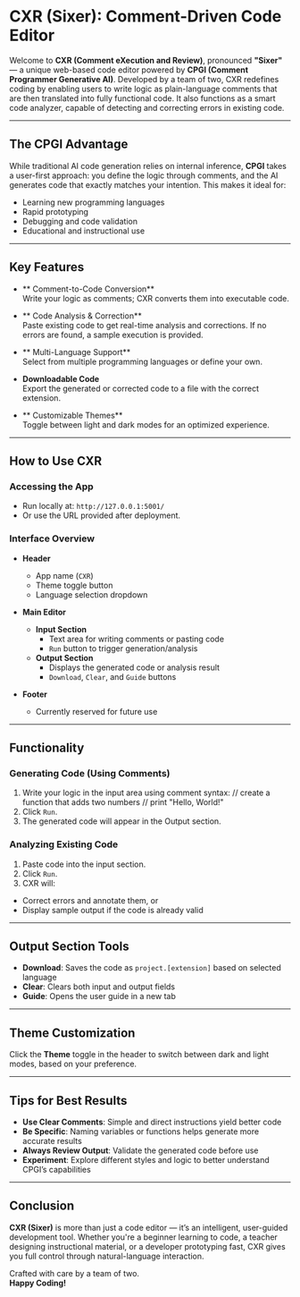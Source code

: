 # CXR (Sixer): Comment-Driven Code Editor

Welcome to **CXR (Comment eXecution and Review)**, pronounced **"Sixer"** — a unique web-based code editor powered by **CPGI (Comment Programmer Generative AI)**. Developed by a team of two, CXR redefines coding by enabling users to write logic as plain-language comments that are then translated into fully functional code. It also functions as a smart code analyzer, capable of detecting and correcting errors in existing code.

---

##  The CPGI Advantage

While traditional AI code generation relies on internal inference, **CPGI** takes a user-first approach: you define the logic through comments, and the AI generates code that exactly matches your intention. This makes it ideal for:

- Learning new programming languages  
- Rapid prototyping  
- Debugging and code validation  
- Educational and instructional use

---

##  Key Features

- ** Comment-to-Code Conversion**  
  Write your logic as comments; CXR converts them into executable code.

- ** Code Analysis & Correction**  
  Paste existing code to get real-time analysis and corrections. If no errors are found, a sample execution is provided.

- ** Multi-Language Support**  
  Select from multiple programming languages or define your own.

- **Downloadable Code**  
  Export the generated or corrected code to a file with the correct extension.

- ** Customizable Themes**  
  Toggle between light and dark modes for an optimized experience.

---

##  How to Use CXR

### Accessing the App

- Run locally at: `http://127.0.0.1:5001/`
- Or use the URL provided after deployment.

###  Interface Overview

- **Header**
  - App name (`CXR`)
  - Theme toggle button
  - Language selection dropdown

- **Main Editor**
  - **Input Section**
    - Text area for writing comments or pasting code
    - `Run` button to trigger generation/analysis
  - **Output Section**
    - Displays the generated code or analysis result
    - `Download`, `Clear`, and `Guide` buttons

- **Footer**
  - Currently reserved for future use

---

##  Functionality

###  Generating Code (Using Comments)

1. Write your logic in the input area using comment syntax:
// create a function that adds two numbers
// print "Hello, World!"
2. Click `Run`.
3. The generated code will appear in the Output section.

###  Analyzing Existing Code

1. Paste code into the input section.
2. Click `Run`.
3. CXR will:
- Correct errors and annotate them, or
- Display sample output if the code is already valid

---

##  Output Section Tools

- **Download**: Saves the code as `project.[extension]` based on selected language
- **Clear**: Clears both input and output fields
- **Guide**: Opens the user guide in a new tab

---

##  Theme Customization

Click the **Theme** toggle in the header to switch between dark and light modes, based on your preference.

---

##  Tips for Best Results

- **Use Clear Comments**: Simple and direct instructions yield better code
- **Be Specific**: Naming variables or functions helps generate more accurate results
- **Always Review Output**: Validate the generated code before use
- **Experiment**: Explore different styles and logic to better understand CPGI’s capabilities

---

##  Conclusion

**CXR (Sixer)** is more than just a code editor — it’s an intelligent, user-guided development tool. Whether you're a beginner learning to code, a teacher designing instructional material, or a developer prototyping fast, CXR gives you full control through natural-language interaction.

Crafted with care by a team of two.  
**Happy Coding!**
